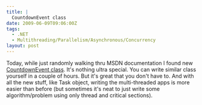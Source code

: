 ```yaml
---
title: |
  CountdownEvent class
date: 2009-06-09T09:06:00Z
tags:
  - .NET
  - Multithreading/Parallelism/Asynchronous/Concurrency
layout: post
---
```

Today, while just randomly walking thru MSDN documentation I found new [CountdownEvent class][1]. It's nothing ultra special. You can write similar class yourself in a couple of hours. But it's great that you don't have to. And with all the new stuff, like Task object, writing the multi-threaded apps is more easier than before (but sometimes it's neat to just write some algorithm/problem using only thread and critical sections).

[1]: http://msdn.microsoft.com/en-us/library/system.threading.countdownevent(VS.100).aspx